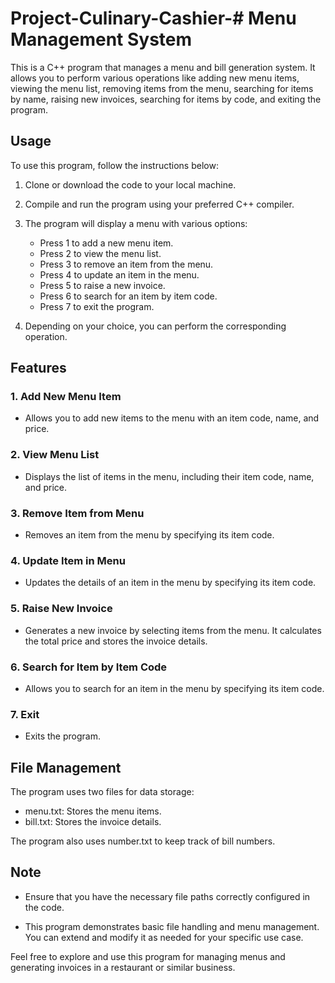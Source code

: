 # Project-Culinary-Cashier-# Menu Management System

This is a C++ program that manages a menu and bill generation system. It allows you to perform various operations like adding new menu items, viewing the menu list, removing items from the menu, searching for items by name, raising new invoices, searching for items by code, and exiting the program.

## Usage

To use this program, follow the instructions below:

1. Clone or download the code to your local machine.

2. Compile and run the program using your preferred C++ compiler.

3. The program will display a menu with various options:

   - Press 1 to add a new menu item.
   - Press 2 to view the menu list.
   - Press 3 to remove an item from the menu.
   - Press 4 to update an item in the menu.
   - Press 5 to raise a new invoice.
   - Press 6 to search for an item by item code.
   - Press 7 to exit the program.

4. Depending on your choice, you can perform the corresponding operation.

## Features

### 1. Add New Menu Item
   - Allows you to add new items to the menu with an item code, name, and price.

### 2. View Menu List
   - Displays the list of items in the menu, including their item code, name, and price.

### 3. Remove Item from Menu
   - Removes an item from the menu by specifying its item code.

### 4. Update Item in Menu
   - Updates the details of an item in the menu by specifying its item code.

### 5. Raise New Invoice
   - Generates a new invoice by selecting items from the menu. It calculates the total price and stores the invoice details.

### 6. Search for Item by Item Code
   - Allows you to search for an item in the menu by specifying its item code.

### 7. Exit
   - Exits the program.

## File Management

The program uses two files for data storage:
- menu.txt: Stores the menu items.
- bill.txt: Stores the invoice details.

The program also uses number.txt to keep track of bill numbers.

## Note

- Ensure that you have the necessary file paths correctly configured in the code.

- This program demonstrates basic file handling and menu management. You can extend and modify it as needed for your specific use case.

Feel free to explore and use this program for managing menus and generating invoices in a restaurant or similar business.
